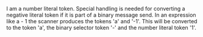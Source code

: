 I am a number literal token. Special handling is needed for converting a negative literal token if it is part of a binary message send. In an expression likea - 1the scanner produces the tokens 'a' and '-1'. This will be converted to the token'a', the binary selector token '-' and the number literal token '1'.